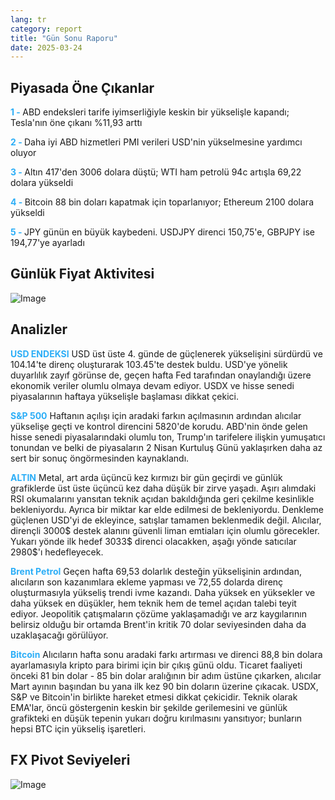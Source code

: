 ```yaml
---
lang: tr
category: report
title: "Gün Sonu Raporu"
date: 2025-03-24
---
```



<h2>Piyasada Öne Çıkanlar</h2>
<strong style="color: #2caef7;">1 - </strong> ABD endeksleri tarife iyimserliğiyle keskin bir yükselişle kapandı; Tesla'nın öne çıkanı %11,93 arttı

<strong style="color: #2caef7;">2 - </strong> Daha iyi ABD hizmetleri PMI verileri USD'nin yükselmesine yardımcı oluyor

<strong style="color: #2caef7;">3 - </strong> Altın 417'den 3006 dolara düştü; WTI ham petrolü 94c artışla 69,22 dolara yükseldi

<strong style="color: #2caef7;">4 - </strong> Bitcoin 88 bin doları kapatmak için toparlanıyor; Ethereum 2100 dolara yükseldi

<strong style="color: #2caef7;">5 - </strong> JPY günün en büyük kaybedeni. USDJPY direnci 150,75'e, GBPJPY ise 194,77'ye ayarladı



<h2>Günlük Fiyat Aktivitesi</h2>
<img src="https://markleighedu.github.io/img/Mar-2025/24-Mar-2025/price.jpg" alt="Image"/>

<h2>Analizler</h2>
<strong style="color: #2caef7;">USD ENDEKSI</strong> USD üst üste 4. günde de güçlenerek yükselişini sürdürdü ve 104.14'te direnç oluşturarak 103.45'te destek buldu. USD'ye yönelik duyarlılık zayıf görünse de, geçen hafta Fed tarafından onaylandığı üzere ekonomik veriler olumlu olmaya devam ediyor. USDX ve hisse senedi piyasalarının haftaya yükselişle başlaması dikkat çekici. 

<strong style="color: #2caef7;">S&P 500</strong> Haftanın açılışı için aradaki farkın açılmasının ardından alıcılar yükselişe geçti ve kontrol direncini 5820'de korudu. ABD'nin önde gelen hisse senedi piyasalarındaki olumlu ton, Trump'ın tarifelere ilişkin yumuşatıcı tonundan ve belki de piyasaların 2 Nisan Kurtuluş Günü yaklaşırken daha az sert bir sonuç öngörmesinden kaynaklandı.

<strong style="color: #2caef7;">ALTIN</strong> Metal, art arda üçüncü kez kırmızı bir gün geçirdi ve günlük grafiklerde üst üste üçüncü kez daha düşük bir zirve yaşadı. Aşırı alımdaki RSI okumalarını yansıtan teknik açıdan bakıldığında geri çekilme kesinlikle bekleniyordu. Ayrıca bir miktar kar elde edilmesi de bekleniyordu. Denkleme güçlenen USD'yi de ekleyince, satışlar tamamen beklenmedik değil. Alıcılar, dirençli 3000$ destek alanını güvenli liman emtiaları için olumlu görecekler. Yukarı yönde ilk hedef 3033$ direnci olacakken, aşağı yönde satıcılar 2980$'ı hedefleyecek.  

<strong style="color: #2caef7;">Brent Petrol</strong> Geçen hafta 69,53 dolarlık desteğin yükselişinin ardından, alıcıların son kazanımlara ekleme yapması ve 72,55 dolarda direnç oluşturmasıyla yükseliş trendi ivme kazandı. Daha yüksek en yüksekler ve daha yüksek en düşükler, hem teknik hem de temel açıdan talebi teyit ediyor. Jeopolitik çatışmaların çözüme yaklaşamadığı ve arz kaygılarının belirsiz olduğu bir ortamda Brent'in kritik 70 dolar seviyesinden daha da uzaklaşacağı görülüyor. 

<strong style="color: #2caef7;">Bitcoin</strong> Alıcıların hafta sonu aradaki farkı artırması ve direnci 88,8 bin dolara ayarlamasıyla kripto para birimi için bir çıkış günü oldu. Ticaret faaliyeti önceki 81 bin dolar - 85 bin dolar aralığının bir adım üstüne çıkarken, alıcılar Mart ayının başından bu yana ilk kez 90 bin doların üzerine çıkacak. USDX, S&P ve Bitcoin'in birlikte hareket etmesi dikkat çekicidir. Teknik olarak EMA'lar, öncü göstergenin keskin bir şekilde gerilemesini ve günlük grafikteki en düşük tepenin yukarı doğru kırılmasını yansıtıyor; bunların hepsi BTC için yükseliş işaretleri. 



<h2>FX Pivot Seviyeleri</h2>
<img src="https://markleighedu.github.io/img/Mar-2025/24-Mar-2025/pivot.jpg" alt="Image"/>